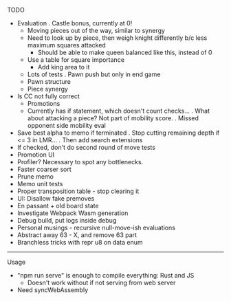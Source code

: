 TODO

- Evaluation
    . Castle bonus, currently at 0!
    - Moving pieces out of the way, similar to synergy
    - Need to look up by piece, then weigh knight differently b/c less maximum squares attacked
        - Should be able to make queen balanced like this, instead of 0
    - Use a table for square importance
        - Add king area to it
    - Lots of tests
    . Pawn push but only in end game
    - Pawn structure
    - Piece synergy
- Is CC not fully correct
    - Promotions
    - Currently has if statement, which doesn't count checks...
. What about attacking a piece? Not part of mobility score.
. Missed opponent side mobility eval
- Save best alpha to memo if terminated
. Stop cutting remaining depth if <= 3 in LMR...
	. Then add search extensions
- If checked, don't do second round of move tests
- Promotion UI
- Profiler? Necessary to spot any bottlenecks.
- Faster coarser sort
- Prune memo
- Memo unit tests
- Proper transposition table - stop clearing it
- UI: Disallow fake premoves
- En passant + old board state
- Investigate Webpack Wasm generation
- Debug build, put logs inside debug
- Personal musings - recursive null-move-ish evaluations  
- Abstract away 63 - X, and remove 63 part
- Branchless tricks with repr u8 on data enum

--------------------------------------------------

Usage

- "npm run serve" is enough to compile everything: Rust and JS
    - Doesn't work without if not serving from web server
- Need syncWebAssembly
